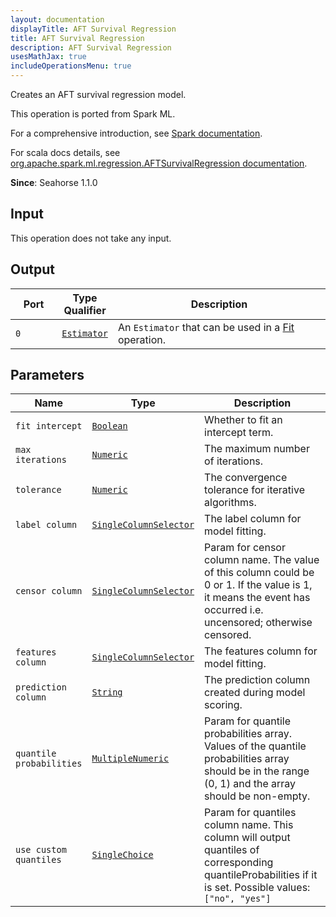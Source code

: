 ```yaml
---
layout: documentation
displayTitle: AFT Survival Regression
title: AFT Survival Regression
description: AFT Survival Regression
usesMathJax: true
includeOperationsMenu: true
---
```

Creates an AFT survival regression model.

This operation is ported from Spark ML.


For a comprehensive introduction, see
<a target="_blank" href="https://spark.apache.org/docs/1.6.0/ml-classification-regression.html#survival-regression">Spark documentation</a>.


For scala docs details, see
<a target="_blank" href="http://spark.apache.org/docs/1.6.0/api/scala/index.html#org.apache.spark.ml.regression.AFTSurvivalRegression">org.apache.spark.ml.regression.AFTSurvivalRegression documentation</a>.

**Since**: Seahorse 1.1.0

## Input

This operation does not take any input.

## Output


<table>
<thead>
<tr>
<th style="width:15%">Port</th>
<th style="width:15%">Type Qualifier</th>
<th style="width:70%">Description</th>
</tr>
</thead>
<tbody>
    <tr><td><code>0</code></td><td><code><a href="../classes/estimator.html">Estimator</a></code></td><td>An <code>Estimator</code> that can be used in a <a href="fit.html">Fit</a> operation.</td></tr>
</tbody>
</table>


## Parameters


<table class="table">
<thead>
<tr>
<th style="width:15%">Name</th>
<th style="width:15%">Type</th>
<th style="width:70%">Description</th>
</tr>
</thead>
<tbody>

<tr>
<td><code>fit intercept</code></td>
<td><code><a href="../parameter_types.html#boolean">Boolean</a></code></td>
<td>Whether to fit an intercept term.</td>
</tr>

<tr>
<td><code>max iterations</code></td>
<td><code><a href="../parameter_types.html#numeric">Numeric</a></code></td>
<td>The maximum number of iterations.</td>
</tr>

<tr>
<td><code>tolerance</code></td>
<td><code><a href="../parameter_types.html#numeric">Numeric</a></code></td>
<td>The convergence tolerance for iterative algorithms.</td>
</tr>

<tr>
<td><code>label column</code></td>
<td><code><a href="../parameter_types.html#single-column-selector">SingleColumnSelector</a></code></td>
<td>The label column for model fitting.</td>
</tr>

<tr>
<td><code>censor column</code></td>
<td><code><a href="../parameter_types.html#single-column-selector">SingleColumnSelector</a></code></td>
<td>Param for censor column name.
The value of this column could be 0 or 1.
If the value is 1, it means the event has occurred i.e. uncensored;
otherwise censored.</td>
</tr>

<tr>
<td><code>features column</code></td>
<td><code><a href="../parameter_types.html#single-column-selector">SingleColumnSelector</a></code></td>
<td>The features column for model fitting.</td>
</tr>

<tr>
<td><code>prediction column</code></td>
<td><code><a href="../parameter_types.html#string">String</a></code></td>
<td>The prediction column created during model scoring.</td>
</tr>

<tr>
<td><code>quantile probabilities</code></td>
<td><code><a href="../parameter_types.html#multiple-numeric">MultipleNumeric</a></code></td>
<td>Param for quantile probabilities array.
Values of the quantile probabilities array should be in the range (0, 1)
and the array should be non-empty.</td>
</tr>

<tr>
<td><code>use custom quantiles</code></td>
<td><code><a href="../parameter_types.html#single-choice">SingleChoice</a></code></td>
<td>Param for quantiles column name.
This column will output quantiles of corresponding
quantileProbabilities if it is set. Possible values: <code>["no", "yes"]</code></td>
</tr>

</tbody>
</table>

